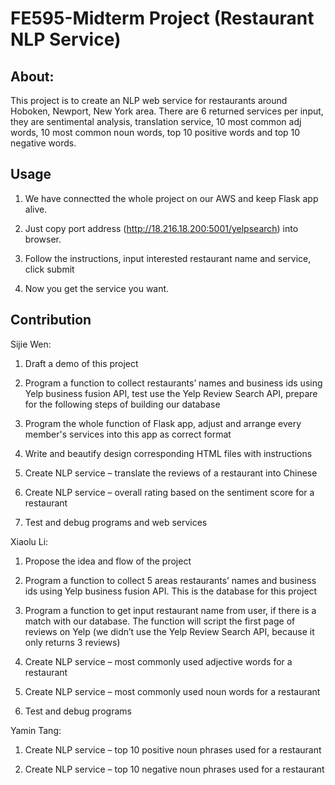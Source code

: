 # FE595-Midterm Project (Restaurant NLP Service)
## About:
This project is to create an NLP web service for restaurants around Hoboken, Newport, New York area. There are 6 returned services per input, they are sentimental analysis, translation service, 10 most common adj words, 10 most common noun words, top 10 positive words and top 10 negative words.
## Usage
1. We have connectted the whole project on our AWS and keep Flask app alive.

2. Just copy port address (http://18.216.18.200:5001/yelpsearch) into browser.

3. Follow the instructions, input interested restaurant name and service, click submit

4. Now you get the service you want.

## Contribution
Sijie Wen:

1. Draft a demo of this project

2. Program a function to collect restaurants’ names and business ids using Yelp business fusion API, test use the Yelp Review Search API, prepare for the following steps of building our database 

3. Program the whole function of Flask app, adjust and arrange every member's services into this app as correct format

4. Write and beautify design corresponding HTML files with instructions

5. Create NLP service – translate the reviews of a restaurant into Chinese

6. Create NLP service – overall rating based on the sentiment score for a restaurant

7. Test and debug programs and web services


Xiaolu Li:

1. Propose the idea and flow of the project

2. Program a function to collect 5 areas restaurants’ names and business ids using Yelp business fusion API. This is the database for this project 

3. Program a function to get input restaurant name from user, if there is a match with our database. The function will script the first page of reviews on Yelp (we didn’t use the Yelp Review Search API, because it only returns 3 reviews)

4. Create NLP service – most commonly used adjective words for a restaurant

5. Create NLP service – most commonly used noun words for a restaurant

6. Test and debug programs


Yamin Tang:

1. Create NLP service – top 10 positive noun phrases used for a restaurant

2. Create NLP service – top 10 negative noun phrases used for a restaurant
